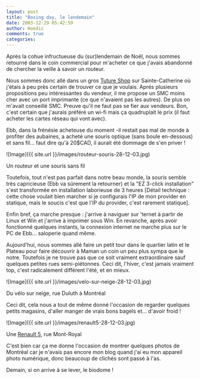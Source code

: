```yaml
---
layout: post
title: "Boxing day, le lendemain"
date: 2003-12-29 05:42:59
author: Hoedic
comments: true
categories: 
---
```



Après la cohue infructueuse du (sur)lendemain de Noël, nous sommes retourné dans le coin commercial pour m'acheter ce que j'avais abandonné de chercher la veille à savoir un routeur.

Nous sommes donc allé dans un gros [Tuture Shop](http://www.futureshop.ca/home.asp?newlang=FR&logon=&langid=EN&dept=0&WLBS=fsweb9) sur Sainte-Catherine où j'étais à peu près certain de trouver ce que je voulais. Aprés plusieurs propositions peu intéressantes du vendeur, il me propose un SMC moins cher avec un port imprimante (ce que n'avaient pas les autres). De plus on m'avait conseillé SMC. Preuve qu'il ne faut pas se fier aux vendeurs. Bon, c'est certain que j'aurais préféré un wi-fi mais ça quadruplait le prix (il faut acheter les cartes réseau qui vont avec).

Ebb, dans la frénésie acheteuse du moment -il restait pas mal de monde à profiter des aubaines, a acheté une souris optique (sans boule en-dessous) et sans fil... faut dire qu'à 20$CAD, il aurait été dommage de s'en priver !

![Image]({{ site.url }}/images/routeur-souris-28-12-03.jpg)
<div class="photoattrib">Un routeur et une souris sans fil</div>



Toutefois, tout n'est pas parfait dans notre beau monde, la souris semble très capricieuse (Ebb va sûrement la retourner) et  la "EZ 3-click installation" s'est transformée en installation laborieuse de 3 heures [Détail technique : cette chose voulait bien marcher si je configurais l'IP de mon provider en statique, mais le soucis c'est que l'IP du provider, c'est rarement statique].

Enfin bref, ça marche presque : j'arrive à naviguer sur 'ternet à partir de Linux et Win et j'arrive à imprimer sous Win. En revanche, après avoir fonctionné quelques instants, la connexion internet ne marche plus sur le PC de Ebb... saloperie quand même.

Aujourd'hui, nous sommes allé faire un petit tour dans le quartier latin et le Plateau pour faire découvrir à Maman un coin un peu plus sympa que le notre. Toutefois je ne trouve pas que ce soit vraiment extraordinaire sauf quelques petites rues semi-piétonnes. Ceci dit, l'hiver, c'est jamais vraiment top, c'est radicalement différent l'été, et en mieux.

![Image]({{ site.url }}/images/velo-sur-neige-28-12-03.jpg)
<div class="photoattrib">Du vélo sur neige, rue Duluth à Montréal</div>



Ceci dit, cela nous a tout de même donné l'occasion de regarder quelques petits magasins, d'aller manger de vrais bons bagels et... d'avoir froid !

![Image]({{ site.url }}/images/renault5-28-12-03.jpg)
<div class="photoattrib">Une <a href="http://www.r5gordini.co.uk/" title="Un site d'aficionados de la R5">Renault 5</a>, rue Mont-Royal</div>



C'est bien car ça me donne l'occasion de montrer quelques photos de Montréal car je n'avais pas encore mon blog quand j'ai eu mon appareil photo numérique, donc beaucoup de clichés sont passé à l'as.

Demain, si on arrive à se lever, le biodome !